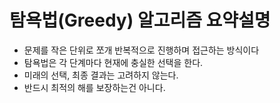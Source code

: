 # 탐욕법(Greedy) 알고리즘 요약설명 

- 문제를 작은 단위로 쪼개 반복적으로 진행하며 접근하는 방식이다
- 탐욕법은 각 단계마다 현재에 충실한 선택을 한다.
- 미래의 선택, 최종 결과는 고려하지 않는다.
- 반드시 최적의 해를 보장하는건 아니다.